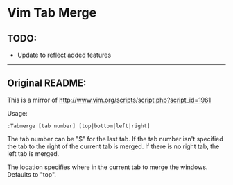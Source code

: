 # Vim Tab Merge

## TODO:

- Update to reflect added features

---

## Original README:

This is a mirror of http://www.vim.org/scripts/script.php?script_id=1961

Usage:

```
:Tabmerge [tab number] [top|bottom|left|right]
```

The tab number can be "$" for the last tab.  If the tab number isn't specified
the tab to the right of the current tab is merged.  If there is no right tab,
the left tab is merged.

The location specifies where in the current tab to merge the windows. Defaults
to "top".


